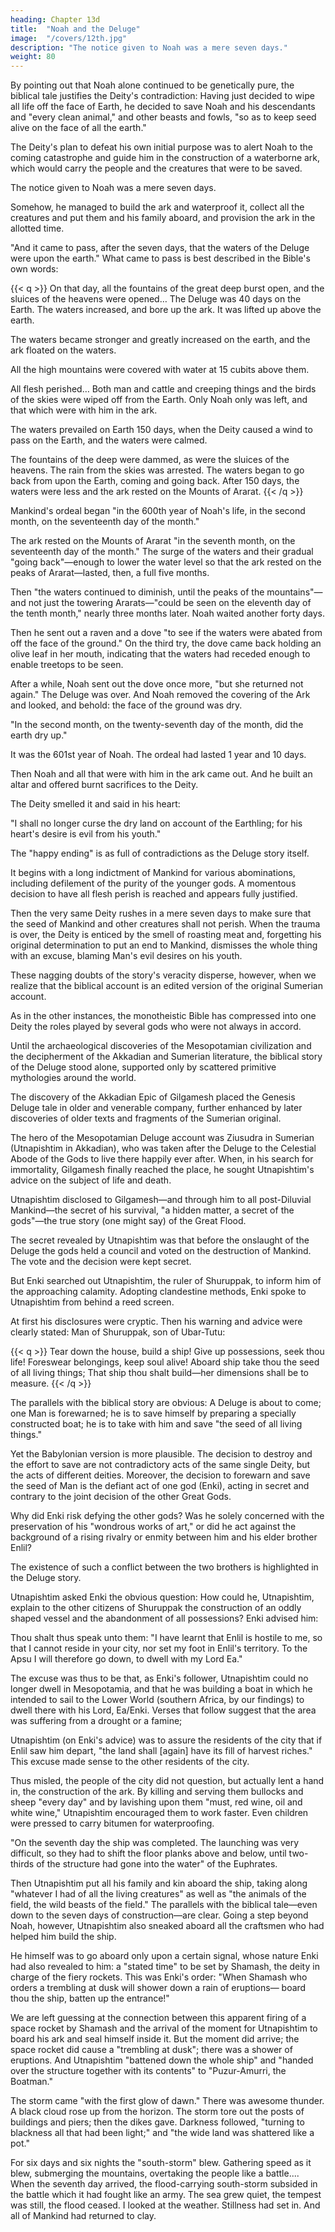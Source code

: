 ```yaml
---
heading: Chapter 13d
title:  "Noah and the Deluge"
image:  "/covers/12th.jpg"
description: "The notice given to Noah was a mere seven days."
weight: 80
---
```




By pointing out that Noah alone continued to be genetically pure, the biblical tale justifies the Deity's contradiction: Having just decided to wipe all life off the face of Earth, he decided to save Noah and his descendants and "every clean animal," and other beasts and fowls, "so as to keep seed alive on the face of all the earth." 

The Deity's plan to defeat his own initial purpose was to alert Noah to the coming catastrophe and guide him in the construction of a waterborne ark, which would carry the people and the creatures that were to be saved. 

The notice given to Noah was a mere seven days. 

Somehow, he managed to build the ark and waterproof it, collect all the creatures and put them and his family aboard, and provision the ark in the allotted time.

"And it came to pass, after the seven days, that the waters of the Deluge were upon the earth." What came to pass is best described in the Bible's own words:


{{< q >}}
On that day, all the fountains of the great deep burst open, and the sluices of the heavens were opened… The Deluge was 40 days on the Earth. The waters increased, and bore up the ark. It was lifted up above the earth.

The waters became stronger and greatly increased on the earth, and the ark floated on the waters.

All the high mountains were covered with water at 15 cubits above them.

All flesh perished… Both man and cattle and creeping things and the birds of the skies were wiped off from the Earth. Only Noah only was left, and that which were with him in the ark.

The waters prevailed on Earth 150 days, when the Deity caused a wind to pass on the Earth, and the waters were calmed.

The fountains of the deep were dammed, as were the sluices of the heavens. The rain from the skies was arrested. The waters began to go back from upon the Earth, coming and going back. After 150 days, the waters were less and the ark rested on the Mounts of Ararat.
{{< /q >}}


Mankind's ordeal began "in the 600th year of Noah's life, in the second month, on the seventeenth day of the month." 

The ark rested on the Mounts of Ararat "in the seventh month, on the seventeenth day of the month." The surge of the waters and their gradual "going back"—enough to lower the water level so that the ark rested on the peaks of Ararat—lasted, then, a full five months.

Then "the waters continued to diminish, until the peaks of the mountains"—and not just the towering Ararats—"could be seen on the eleventh day of the tenth month," nearly three months later.
Noah waited another forty days.

Then he sent out a raven and a dove "to see if the waters were abated from off the face of the ground." On the third try, the dove came back holding an olive leaf in her mouth, indicating that the waters had receded enough to enable treetops to be seen.

After a while, Noah sent out the dove once more, "but she returned not again." The Deluge was over.
And Noah removed the covering of the Ark and looked, and behold: the face of the ground was dry.


"In the second month, on the twenty-seventh day of the month, did the earth dry up." 

It was the 601st year of Noah. The ordeal had lasted 1 year and 10 days.

Then Noah and all that were with him in the ark came out. And he built an altar and offered burnt sacrifices to the Deity.

The Deity smelled it and said in his heart:

"I shall no longer curse the dry land on account of the Earthling; for his heart's desire is evil from his youth."

The "happy ending" is as full of contradictions as the Deluge story itself. 

It begins with a long indictment of Mankind for various abominations, including defilement of the purity of the younger gods. A momentous decision to have all flesh perish is reached and appears fully justified. 

Then the very same Deity rushes in a mere seven days to make sure that the seed of Mankind and other creatures shall not perish. When the trauma is over, the Deity is enticed by the smell of roasting meat and, forgetting his original determination to put an end to Mankind, dismisses the whole thing with an excuse, blaming Man's evil desires on his youth.

These nagging doubts of the story's veracity disperse, however, when we realize that the biblical account is an edited version of the original Sumerian account. 

As in the other instances, the monotheistic Bible has compressed into one Deity the roles played by several gods who were not always in accord.

Until the archaeological discoveries of the Mesopotamian civilization and the decipherment of the Akkadian and Sumerian literature, the biblical story of the Deluge stood alone, supported only by scattered primitive mythologies around the world.

The discovery of the Akkadian Epic of Gilgamesh placed the Genesis Deluge tale in older and venerable company, further enhanced by later discoveries of older texts and fragments of the Sumerian original.

The hero of the Mesopotamian Deluge account was Ziusudra in Sumerian (Utnapishtim in Akkadian), who was taken after the Deluge to the Celestial Abode of the Gods to live there happily ever after. When, in his search for immortality, Gilgamesh finally reached the place, he sought Utnapishtim's advice on the subject of life and death. 

Utnapishtim disclosed to Gilgamesh—and through him to all post-Diluvial Mankind—the secret of his survival, "a hidden matter, a secret of the gods"—the true story (one might say) of the Great Flood.


The secret revealed by Utnapishtim was that before the onslaught of the Deluge the gods held a council and voted on the destruction of Mankind. The vote and the decision were kept secret.

But Enki searched out Utnapishtim, the ruler of Shuruppak, to inform him of the approaching calamity. Adopting clandestine methods, Enki spoke to Utnapishtim from behind a reed screen. 

At first his disclosures were cryptic. Then his warning and advice were clearly stated: Man of Shuruppak, son of Ubar-Tutu:

{{< q >}}
Tear down the house, build a ship! Give up possessions, seek thou life!
Foreswear belongings, keep soul alive! Aboard ship take thou the seed of all living things;
That ship thou shalt build—her dimensions shall be to measure.
{{< /q >}}

The parallels with the biblical story are obvious: A Deluge is about to come; one Man is forewarned; he is to save himself by preparing a specially constructed boat; he is to take with him and save "the seed of all living things." 

Yet the Babylonian version is more plausible. The decision to destroy and the effort to save are not contradictory acts of the same single Deity, but the acts of different deities. Moreover, the decision to forewarn and save the seed of Man is the defiant act of one god (Enki), acting in secret and contrary to the joint decision of the other Great Gods.

Why did Enki risk defying the other gods? Was he solely concerned with the preservation of his "wondrous works of art," or did he act against the background of a rising rivalry or enmity between him and his elder brother Enlil?

The existence of such a conflict between the two brothers is highlighted in the Deluge story.

Utnapishtim asked Enki the obvious question: How could he, Utnapishtim, explain to the other citizens of Shuruppak the construction of an oddly shaped vessel and the abandonment of all possessions? Enki advised him: 

Thou shalt thus speak unto them:
"I have learnt that Enlil is hostile to me,
so that I cannot reside in your city,
nor set my foot in Enlil's territory.
To the Apsu I will therefore go down,
to dwell with my Lord Ea."

The excuse was thus to be that, as Enki's follower, Utnapishtim could no longer dwell in Mesopotamia, and that he was building a boat in which he intended to sail to the Lower World (southern Africa, by our findings) to dwell there with his Lord, Ea/Enki. Verses that follow suggest that the area was suffering from a drought or a famine; 

Utnapishtim (on Enki's advice) was to assure the residents of the city that if Enlil saw him depart, "the land shall [again] have its fill of harvest riches." This excuse made sense to the other residents of the city. 

Thus misled, the people of the city did not question, but actually lent a hand in, the construction of the ark. By killing and serving them bullocks and sheep "every day" and by lavishing upon them "must, red wine, oil and white wine," Utnapishtim encouraged them to work faster. Even children were pressed to carry bitumen for waterproofing.

"On the seventh day the ship was completed. The launching was very difficult, so they had to shift the floor planks above and below, until two-thirds of the structure had gone into the water" of the Euphrates. 

Then Utnapishtim put all his family and kin aboard the ship, taking along "whatever I had of all the living creatures" as well as "the animals of the field, the wild beasts of the field." The parallels with the biblical tale—even down to the seven days of construction—are clear. Going a step beyond Noah, however, Utnapishtim also sneaked aboard all the craftsmen who had helped him build the ship.

He himself was to go aboard only upon a certain signal, whose nature Enki had also revealed to him: a "stated time" to be set by Shamash, the deity in charge of the fiery rockets. This was Enki's order:
"When Shamash who orders a trembling at dusk will shower down a rain of eruptions—
board thou the ship, batten up the entrance!"


We are left guessing at the connection between this apparent firing of a space rocket by Shamash and the arrival of the moment for Utnapishtim to board his ark and seal himself inside it. But the moment did arrive; the space rocket did cause a "trembling at dusk"; there was a shower of eruptions. And Utnapishtim "battened down the whole ship" and "handed over the structure together with its
contents" to "Puzur-Amurri, the Boatman."

The storm came "with the first glow of dawn." There was awesome thunder. A
black cloud rose up from the horizon. The storm tore out the posts of buildings
and piers; then the dikes gave. Darkness followed, "turning to blackness all that
had been light;" and "the wide land was shattered like a pot."

For six days and six nights the "south-storm" blew.
Gathering speed as it blew,
submerging the mountains,
overtaking the people like a battle....
When the seventh day arrived,
the flood-carrying south-storm
subsided in the battle
which it had fought like an army.
The sea grew quiet,
the tempest was still,
the flood ceased.
I looked at the weather.
Stillness had set in.
And all of Mankind had returned to clay.

